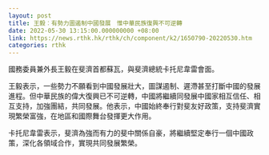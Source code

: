 ```yaml
---
layout: post
title: 王毅︰有勢力圖遏制中國發展　惟中華民族復興不可逆轉
date: 2022-05-30 13:15:00.000000000 +08:00
link: https://news.rthk.hk/rthk/ch/component/k2/1650790-20220530.htm
categories: rthk
---
```


國務委員兼外長王毅在斐濟首都蘇瓦，與斐濟總統卡托尼韋雷會面。

王毅表示，一些勢力不願看到中國發展壯大，圖謀遏制、遲滯甚至打斷中國的發展進程。但中華民族的偉大復興已不可逆轉，中國將繼續同發展中國家相互信任、相互支持，加強團結，共同發展。他表示，中國始終奉行對斐友好政策，支持斐濟實現繁榮富強，在地區和國際舞台發揮更大作用。

卡托尼韋雷表示，斐濟為強而有力的斐中關係自豪，將繼續堅定奉行一個中國政策，深化各領域合作，實現共同發展繁榮。
